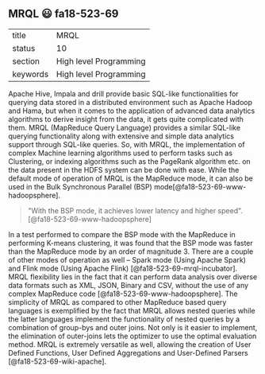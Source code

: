 ## MRQL :smiley: fa18-523-69

|          |                        |
| -------- | ---------------------- |
| title    | MRQL                   | 
| status   | 10                     |
| section  | High level Programming |
| keywords | High level Programming |

Apache Hive, Impala and drill provide basic SQL-like functionalities for
querying data stored in a distributed environment such as Apache Hadoop and
Hama, but when it comes to the application of advanced data analytics algorithms
to derive insight from the data, it gets quite complicated with them. MRQL
(MapReduce Query Language) provides a similar SQL-like querying functionality
along with extensive and simple data analytics support through SQL-like queries.
So, with MRQL, the implementation of complex Machine learning algorithms used to
perform tasks such as Clustering, or indexing algorithms such as the PageRank
algorithm etc. on the data present in the HDFS system can be done with ease.
While the default mode of operation of MRQL is the MapReduce mode, it can also
be used in the Bulk Synchronous Parallel (BSP) mode[@fa18-523-69-www-hadoopsphere].

> "With the BSP mode, it achieves lower latency and higher 
> speed".[@fa18-523-69-www-hadoopsphere]

In a test performed to compare the BSP mode with the MapReduce in performing
K-means clustering, it was found that the BSP mode was faster than the MapReduce
mode by an order of magnitude 3. There are a couple of other modes of operation
as well – Spark mode (Using Apache Spark) and Flink mode (Using Apache Flink)
[@fa18-523-69-mrql-incubator]. MRQL flexibility lies in the fact that it can perform 
data analysis over diverse data formats such as XML, JSON, Binary and CSV, without 
the use of any complex MapReduce code [@fa18-523-69-www-hadoopsphere]. 
The simplicity of MRQL as compared to other MapReduce based query languages is 
exemplified by the fact that MRQL allows nested queries while the latter languages 
implement the functionality of nested queries by a combination of group-bys and outer 
joins. Not only is it easier to implement, the elimination of outer-joins lets the 
optimizer to use the optimal evaluation method. MRQL is extremely versatile as well, 
allowing the creation of User Defined Functions, User Defined Aggregations and 
User-Defined Parsers [@fa18-523-69-wiki-apache].
